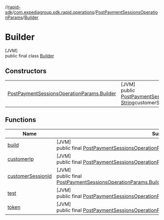 //[rapid-sdk](../../../../index.md)/[com.expediagroup.sdk.rapid.operations](../../index.md)/[PostPaymentSessionsOperationParams](../index.md)/[Builder](index.md)

# Builder

[JVM]\
public final class [Builder](index.md)

## Constructors

| | |
|---|---|
| [PostPaymentSessionsOperationParams.Builder](-post-payment-sessions-operation-params.-builder.md) | [JVM]<br>public [PostPaymentSessionsOperationParams.Builder](index.md)[PostPaymentSessionsOperationParams.Builder](-post-payment-sessions-operation-params.-builder.md)([String](https://docs.oracle.com/javase/8/docs/api/java/lang/String.html)customerIp, [String](https://docs.oracle.com/javase/8/docs/api/java/lang/String.html)customerSessionId, [String](https://docs.oracle.com/javase/8/docs/api/java/lang/String.html)test, [String](https://docs.oracle.com/javase/8/docs/api/java/lang/String.html)token) |

## Functions

| Name | Summary |
|---|---|
| [build](build.md) | [JVM]<br>public final [PostPaymentSessionsOperationParams](../index.md)[build](build.md)() |
| [customerIp](customer-ip.md) | [JVM]<br>public final [PostPaymentSessionsOperationParams.Builder](index.md)[customerIp](customer-ip.md)([String](https://docs.oracle.com/javase/8/docs/api/java/lang/String.html)customerIp) |
| [customerSessionId](customer-session-id.md) | [JVM]<br>public final [PostPaymentSessionsOperationParams.Builder](index.md)[customerSessionId](customer-session-id.md)([String](https://docs.oracle.com/javase/8/docs/api/java/lang/String.html)customerSessionId) |
| [test](test.md) | [JVM]<br>public final [PostPaymentSessionsOperationParams.Builder](index.md)[test](test.md)([String](https://docs.oracle.com/javase/8/docs/api/java/lang/String.html)test) |
| [token](token.md) | [JVM]<br>public final [PostPaymentSessionsOperationParams.Builder](index.md)[token](token.md)([String](https://docs.oracle.com/javase/8/docs/api/java/lang/String.html)token) |
